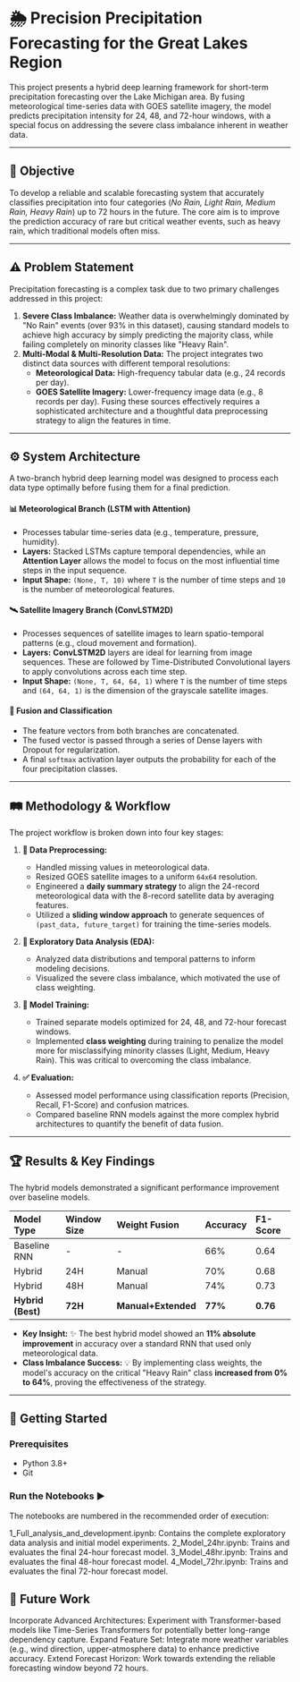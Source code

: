 # 🌦️ Precision Precipitation Forecasting for the Great Lakes Region

This project presents a hybrid deep learning framework for short-term precipitation forecasting over the Lake Michigan area. By fusing meteorological time-series data with GOES satellite imagery, the model predicts precipitation intensity for 24, 48, and 72-hour windows, with a special focus on addressing the severe class imbalance inherent in weather data.

***

## 🎯 Objective
To develop a reliable and scalable forecasting system that accurately classifies precipitation into four categories (*No Rain, Light Rain, Medium Rain, Heavy Rain*) up to 72 hours in the future. The core aim is to improve the prediction accuracy of rare but critical weather events, such as heavy rain, which traditional models often miss.

***

## ⚠️ Problem Statement
Precipitation forecasting is a complex task due to two primary challenges addressed in this project:

1.  **Severe Class Imbalance:** Weather data is overwhelmingly dominated by "No Rain" events (over 93% in this dataset), causing standard models to achieve high accuracy by simply predicting the majority class, while failing completely on minority classes like "Heavy Rain".
2.  **Multi-Modal & Multi-Resolution Data:** The project integrates two distinct data sources with different temporal resolutions:
    * **Meteorological Data:** High-frequency tabular data (e.g., 24 records per day).
    * **GOES Satellite Imagery:** Lower-frequency image data (e.g., 8 records per day).
    Fusing these sources effectively requires a sophisticated architecture and a thoughtful data preprocessing strategy to align the features in time.

***

## ⚙️ System Architecture
A two-branch hybrid deep learning model was designed to process each data type optimally before fusing them for a final prediction.

#### 📊 Meteorological Branch (LSTM with Attention)
* Processes tabular time-series data (e.g., temperature, pressure, humidity).
* **Layers:** Stacked LSTMs capture temporal dependencies, while an **Attention Layer** allows the model to focus on the most influential time steps in the input sequence.
* **Input Shape:** `(None, T, 10)` where `T` is the number of time steps and `10` is the number of meteorological features.

#### 🛰️ Satellite Imagery Branch (ConvLSTM2D)
* Processes sequences of satellite images to learn spatio-temporal patterns (e.g., cloud movement and formation).
* **Layers:** **ConvLSTM2D** layers are ideal for learning from image sequences. These are followed by Time-Distributed Convolutional layers to apply convolutions across each time step.
* **Input Shape:** `(None, T, 64, 64, 1)` where `T` is the number of time steps and `(64, 64, 1)` is the dimension of the grayscale satellite images.

#### 🔗 Fusion and Classification
* The feature vectors from both branches are concatenated.
* The fused vector is passed through a series of Dense layers with Dropout for regularization.
* A final `softmax` activation layer outputs the probability for each of the four precipitation classes.

***

## 🛤️ Methodology & Workflow
The project workflow is broken down into four key stages:

1.  **🧹 Data Preprocessing:**
    * Handled missing values in meteorological data.
    * Resized GOES satellite images to a uniform `64x64` resolution.
    * Engineered a **daily summary strategy** to align the 24-record meteorological data with the 8-record satellite data by averaging features.
    * Utilized a **sliding window approach** to generate sequences of `(past_data, future_target)` for training the time-series models.

2.  **🔎 Exploratory Data Analysis (EDA):**
    * Analyzed data distributions and temporal patterns to inform modeling decisions.
    * Visualized the severe class imbalance, which motivated the use of class weighting.

3.  **🤖 Model Training:**
    * Trained separate models optimized for 24, 48, and 72-hour forecast windows.
    * Implemented **class weighting** during training to penalize the model more for misclassifying minority classes (Light, Medium, Heavy Rain). This was critical to overcoming the class imbalance.

4.  **✅ Evaluation:**
    * Assessed model performance using classification reports (Precision, Recall, F1-Score) and confusion matrices.
    * Compared baseline RNN models against the more complex hybrid architectures to quantify the benefit of data fusion.

***

## 🏆 Results & Key Findings
The hybrid models demonstrated a significant performance improvement over baseline models.

| Model Type | Window Size | Weight Fusion | Accuracy | F1-Score |
| :--- | :--- | :--- | :--- | :--- |
| Baseline RNN | - | - | 66% | 0.64 |
| Hybrid | 24H | Manual | 70% | 0.68 |
| Hybrid | 48H | Manual | 74% | 0.73 |
| **Hybrid (Best)** | **72H** | **Manual+Extended** | **77%** | **0.76** |

* **Key Insight:** ✨ The best hybrid model showed an **11% absolute improvement** in accuracy over a standard RNN that used only meteorological data.
* **Class Imbalance Success:** 💡 By implementing class weights, the model's accuracy on the critical "Heavy Rain" class **increased from 0% to 64%**, proving the effectiveness of the strategy.

***

## 🚀 Getting Started

### Prerequisites
* Python 3.8+
* Git

### Run the Notebooks ▶️
The notebooks are numbered in the recommended order of execution:

1_Full_analysis_and_development.ipynb: Contains the complete exploratory data analysis and initial model experiments.
2_Model_24hr.ipynb: Trains and evaluates the final 24-hour forecast model.
3_Model_48hr.ipynb: Trains and evaluates the final 48-hour forecast model.
4_Model_72hr.ipynb: Trains and evaluates the final 72-hour forecast model.


## 🔭 Future Work
Incorporate Advanced Architectures: Experiment with Transformer-based models like Time-Series Transformers for potentially better long-range dependency capture.
Expand Feature Set: Integrate more weather variables (e.g., wind direction, upper-atmosphere data) to enhance predictive accuracy.
Extend Forecast Horizon: Work towards extending the reliable forecasting window beyond 72 hours.

